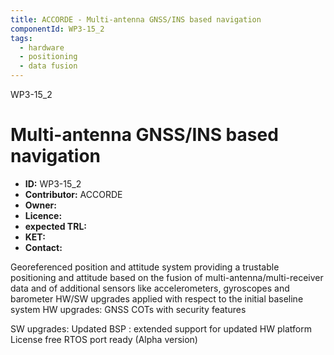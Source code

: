```yaml
---
title: ACCORDE - Multi-antenna GNSS/INS based navigation
componentId: WP3-15_2
tags:
  - hardware
  - positioning
  - data fusion
---
```


WP3-15_2

# Multi-antenna GNSS/INS based navigation

- __ID:__ WP3-15_2
- __Contributor:__ ACCORDE
- __Owner:__ 
- __Licence:__
- __expected TRL:__
- __KET:__
- __Contact:__

Georeferenced position and attitude system providing a trustable positioning and attitude based on the fusion of multi-antenna/multi-receiver data and of additional sensors like accelerometers, gyroscopes and barometer
HW/SW upgrades applied with respect to the initial baseline system
HW upgrades:
GNSS COTs with security features

SW upgrades:
Updated BSP : extended support for updated HW platform
License free RTOS port ready (Alpha version)



